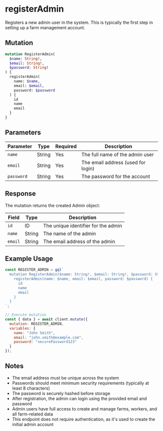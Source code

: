 # registerAdmin

Registers a new admin user in the system. This is typically the first step in setting up a farm management account.

## Mutation

```graphql
mutation RegisterAdmin(
  $name: String!,
  $email: String!,
  $password: String!
) {
  registerAdmin(
    name: $name,
    email: $email,
    password: $password
  ) {
    id
    name
    email
  }
}
```

## Parameters

| Parameter | Type | Required | Description |
|-----------|------|----------|-------------|
| `name` | String | Yes | The full name of the admin user |
| `email` | String | Yes | The email address (used for login) |
| `password` | String | Yes | The password for the account |

## Response

The mutation returns the created Admin object:

| Field | Type | Description |
|-------|------|-------------|
| `id` | ID | The unique identifier for the admin |
| `name` | String | The name of the admin |
| `email` | String | The email address of the admin |

## Example Usage

```javascript
const REGISTER_ADMIN = gql`
  mutation RegisterAdmin($name: String!, $email: String!, $password: String!) {
    registerAdmin(name: $name, email: $email, password: $password) {
      id
      name
      email
    }
  }
`;

// Execute mutation
const { data } = await client.mutate({
  mutation: REGISTER_ADMIN,
  variables: {
    name: "John Smith",
    email: "john.smith@example.com",
    password: "securePassword123"
  }
});
```

## Notes

- The email address must be unique across the system
- Passwords should meet minimum security requirements (typically at least 8 characters)
- The password is securely hashed before storage
- After registration, the admin can login using the provided email and password
- Admin users have full access to create and manage farms, workers, and all farm-related data
- This endpoint does not require authentication, as it's used to create the initial admin account
